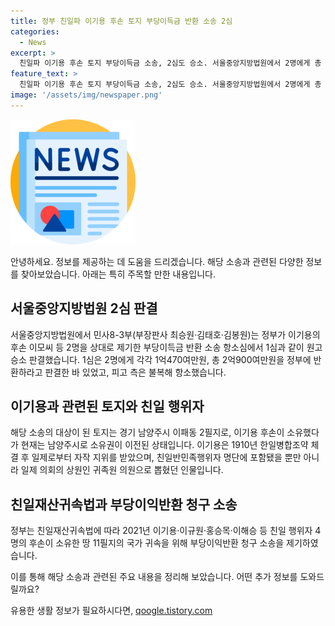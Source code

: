 ```yaml
---
title: 정부 친일파 이기용 후손 토지 부당이득금 반환 소송 2심
categories:
  - News
excerpt: >
  친일파 이기용 후손 토지 부당이득금 소송, 2심도 승소. 서울중앙지방법원에서 2명에게 총 2억900여만원 반환 판결. 토지는 경기 남양주시 소유권 이전된 이패동 2필지. 정부는 친일재산귀속법에 따라 이기용 후손의 부당이익 반환 소송 진행. 이기용은 친일반민족행위자로 명단에 포함돼, 2009년에 발표된 명단에 등재됐다.
feature_text: >
  친일파 이기용 후손 토지 부당이득금 소송, 2심도 승소. 서울중앙지방법원에서 2명에게 총 2억900여만원 반환 판결. 토지는 경기 남양주시 소유권 이전된 이패동 2필지. 정부는 친일재산귀속법에 따라 이기용 후손의 부당이익 반환 소송 진행. 이기용은 친일반민족행위자로 명단에 포함돼, 2009년에 발표된 명단에 등재됐다.
image: '/assets/img/newspaper.png'
---
```


<p><img src="/assets/img/newspaper.png" alt="kimp 속보" /></p>

<p>안녕하세요. 정보를 제공하는 데 도움을 드리겠습니다. 해당 소송과 관련된 다양한 정보를 찾아보았습니다. 아래는 특히 주목할 만한 내용입니다.</p>

<h2 data-ke-size="size26">서울중앙지방법원 2심 판결</h2>

<p>서울중앙지방법원에서 민사8-3부(부장판사 최승원·김태호·김봉원)는 정부가 이기용의 후손 이모씨 등 2명을 상대로 제기한 부당이득금 반환 소송 항소심에서 1심과 같이 원고 승소 판결했습니다. 1심은 2명에게 각각 1억470여만원, 총 2억900여만원을 정부에 반환하라고 판결한 바 있었고, 피고 측은 불복해 항소했습니다.</p>

<h2 data-ke-size="size26">이기용과 관련된 토지와 친일 행위자</h2>

<p>해당 소송의 대상이 된 토지는 경기 남양주시 이패동 2필지로, 이기용 후손이 소유했다가 현재는 남양주시로 소유권이 이전된 상태입니다. 이기용은 1910년 한일병합조약 체결 후 일제로부터 자작 지위를 받았으며, 친일반민족행위자 명단에 포함됐을 뿐만 아니라 일제 의회의 상원인 귀족원 의원으로 뽑혔던 인물입니다.</p>

<h2 data-ke-size="size26">친일재산귀속법과 부당이익반환 청구 소송</h2>

<p>정부는 친일재산귀속법에 따라 2021년 이기용·이규원·홍승목·이해승 등 친일 행위자 4명의 후손이 소유한 땅 11필지의 국가 귀속을 위해 부당이익반환 청구 소송을 제기하였습니다.</p>

<p>이를 통해 해당 소송과 관련된 주요 내용을 정리해 보았습니다. 어떤 추가 정보를 도와드릴까요?</p>
유용한 생활 정보가 필요하시다면, <a href="https://qoogle.tistory.com" rel="dofollow">qoogle.tistory.com</a>


